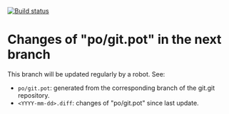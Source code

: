 [![Build status](https://github.com/git-l10n/pot-changes/actions/workflows/git-pot.yml/badge.svg)](https://github.com/git-l10n/pot-changes/actions/workflows/git-pot.yml)

# Changes of "po/git.pot" in the next branch

This branch will be updated regularly by a robot. See:

 - `po/git.pot`: generated from the corresponding branch of the git.git repository.
 - `<YYYY-mm-dd>.diff`: changes of "po/git.pot" since last update.
